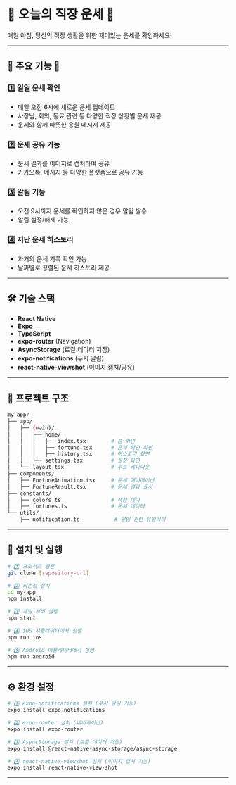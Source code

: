 # 🏢 오늘의 직장 운세 🎋  
매일 아침, 당신의 직장 생활을 위한 재미있는 운세를 확인하세요!

---

## 📌 주요 기능 🌟  

### 1️⃣ 일일 운세 확인  
- 매일 오전 6시에 새로운 운세 업데이트  
- 사장님, 회의, 동료 관련 등 다양한 직장 상황별 운세 제공  
- 운세와 함께 따뜻한 응원 메시지 제공  

### 2️⃣ 운세 공유 기능  
- 운세 결과를 이미지로 캡처하여 공유  
- 카카오톡, 메시지 등 다양한 플랫폼으로 공유 가능  

### 3️⃣ 알림 기능  
- 오전 9시까지 운세를 확인하지 않은 경우 알림 발송  
- 알림 설정/해제 가능  

### 4️⃣ 지난 운세 히스토리  
- 과거의 운세 기록 확인 가능  
- 날짜별로 정렬된 운세 히스토리 제공  

---

## 🛠 기술 스택  

- **React Native**
- **Expo**
- **TypeScript**
- **expo-router** (Navigation)
- **AsyncStorage** (로컬 데이터 저장)
- **expo-notifications** (푸시 알림)
- **react-native-viewshot** (이미지 캡처/공유)

---

## 📂 프로젝트 구조  

```bash
my-app/
├── app/  
│   ├── (main)/  
│   │   ├── home/  
│   │   │   ├── index.tsx        # 홈 화면  
│   │   │   ├── fortune.tsx      # 운세 확인 화면  
│   │   │   ├── history.tsx      # 히스토리 화면  
│   │   └── settings.tsx         # 설정 화면  
│   └── layout.tsx               # 루트 레이아웃  
├── components/  
│   ├── FortuneAnimation.tsx     # 운세 애니메이션  
│   ├── FortuneResult.tsx        # 운세 결과 표시  
├── constants/  
│   ├── colors.ts                # 색상 테마  
│   ├── fortunes.ts              # 운세 데이터  
└── utils/  
    ├── notification.ts           # 알림 관련 유틸리티  
```
---

## 📌 설치 및 실행

```bash
# 1️⃣ 프로젝트 클론
git clone [repository-url]

# 2️⃣ 의존성 설치
cd my-app
npm install

# 3️⃣ 개발 서버 실행
npm start

# 4️⃣ iOS 시뮬레이터에서 실행
npm run ios

# 5️⃣ Android 에뮬레이터에서 실행
npm run android
```
---

## ⚙️ 환경 설정

```bash
# 1️⃣ expo-notifications 설치 (푸시 알림 기능)
expo install expo-notifications

# 2️⃣ expo-router 설치 (네비게이션)
expo install expo-router

# 3️⃣ AsyncStorage 설치 (로컬 데이터 저장)
expo install @react-native-async-storage/async-storage

# 4️⃣ react-native-viewshot 설치 (이미지 캡처 기능)
expo install react-native-view-shot
```
---

